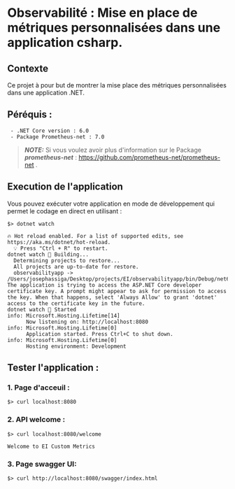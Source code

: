 # Observabilité : Mise en place de métriques personnalisées dans une application csharp.

## Contexte 

Ce projet à pour but de montrer la mise place des métriques personnalisées dans une application .NET.

## Péréquis :

```
 - .NET Core version : 6.0
 - Package Prometheus-net : 7.0
```

> **_NOTE:_** Si vous voulez avoir plus d'information sur le Package ***prometheus-net*** : https://github.com/prometheus-net/prometheus-net .

## Execution de l'application

Vous pouvez exécuter votre application en mode de développement qui permet le codage en direct en utilisant :
```shell script
$> dotnet watch

🔥 Hot reload enabled. For a list of supported edits, see https://aka.ms/dotnet/hot-reload.
  💡 Press "Ctrl + R" to restart.
dotnet watch 🔧 Building...
  Determining projects to restore...
  All projects are up-to-date for restore.
  observabilityapp -> /Users/josephassiga/Desktop/projects/EI/observabilityapp/bin/Debug/net6.0/observabilityapp.dll
The application is trying to access the ASP.NET Core developer certificate key. A prompt might appear to ask for permission to access the key. When that happens, select 'Always Allow' to grant 'dotnet' access to the certificate key in the future.
dotnet watch 🚀 Started
info: Microsoft.Hosting.Lifetime[14]
      Now listening on: http://localhost:8080
info: Microsoft.Hosting.Lifetime[0]
      Application started. Press Ctrl+C to shut down.
info: Microsoft.Hosting.Lifetime[0]
      Hosting environment: Development
```

## Tester l'application :

### 1. Page d'acceuil :
```
$> curl localhost:8080
```

### 2. API welcome :
```
$> curl localhost:8080/welcome

Welcome to EI Custom Metrics
```


### 3. Page swagger UI:
```
$> curl http://localhost:8080/swagger/index.html
```





